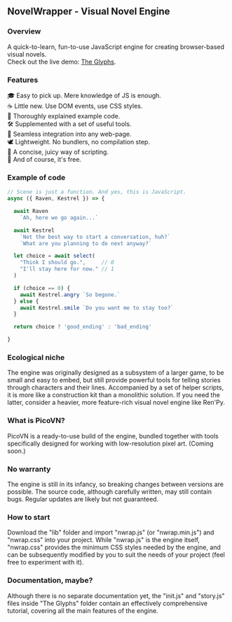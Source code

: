 ## NovelWrapper - Visual Novel Engine

### Overview
A quick-to-learn, fun-to-use JavaScript engine for creating browser-based visual novels.<br />
Check out the live demo: [The Glyphs](https://uteal.github.io/novelwrapper/The%20Glyphs).

### Features
🎓 Easy to pick up. Mere knowledge of JS is enough.<br />
☕ Little new. Use DOM events, use CSS styles.<br />
💬 Thoroughly explained example code.<br />
🛠️ Supplemented with a set of useful tools.<br />
🌱 Seamless integration into any web-page.<br />
🕊️ Lightweight. No bundlers, no compilation step.<br />
🥩 A concise, juicy way of scripting.<br />
🍺 And of course, it's free.<br />

### Example of code
```js
// Scene is just a function. And yes, this is JavaScript.
async ({ Raven, Kestrel }) => {

  await Raven
    `Ah, here we go again...`

  await Kestrel
    `Not the best way to start a conversation, huh?`
    `What are you planning to do next anyway?`

  let choice = await select(
    "Think I should go.",     // 0
    "I'll stay here for now." // 1
  )

  if (choice == 0) {
    await Kestrel.angry `So begone.`
  } else {
    await Kestrel.smile `Do you want me to stay too?`
  }

  return choice ? 'good_ending' : 'bad_ending'

}
```

### Ecological niche
The engine was originally designed as a subsystem of a larger game, to be small and easy to embed, but still provide powerful tools for telling stories through characters and their lines. Accompanied by a set of helper scripts, it is more like a construction kit than a monolithic solution. If you need the latter, consider a heavier, more feature-rich visual novel engine like Ren'Py.

### What is PicoVN?
PicoVN is a ready-to-use build of the engine, bundled together with tools specifically designed for working with low-resolution pixel art. (Coming soon.)

### No warranty
The engine is still in its infancy, so breaking changes between versions are possible. The source code, although carefully written, may still contain bugs. Regular updates are likely but not guaranteed.

### How to start
Download the "lib" folder and import "nwrap.js" (or "nwrap.min.js") and "nwrap.css" into your project. While "nwrap.js" is the engine itself, "nwrap.css" provides the minimum CSS styles needed by the engine, and can be subsequently modified by you to suit the needs of your project (feel free to experiment with it).

### Documentation, maybe?
Although there is no separate documentation yet, the "init.js" and "story.js" files inside "The Glyphs" folder contain an effectively comprehensive tutorial, covering all the main features of the engine.
